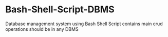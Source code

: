 # Bash-Shell-Script-DBMS
Database management system using Bash Shell Script contains main crud operations should be in any DBMS

